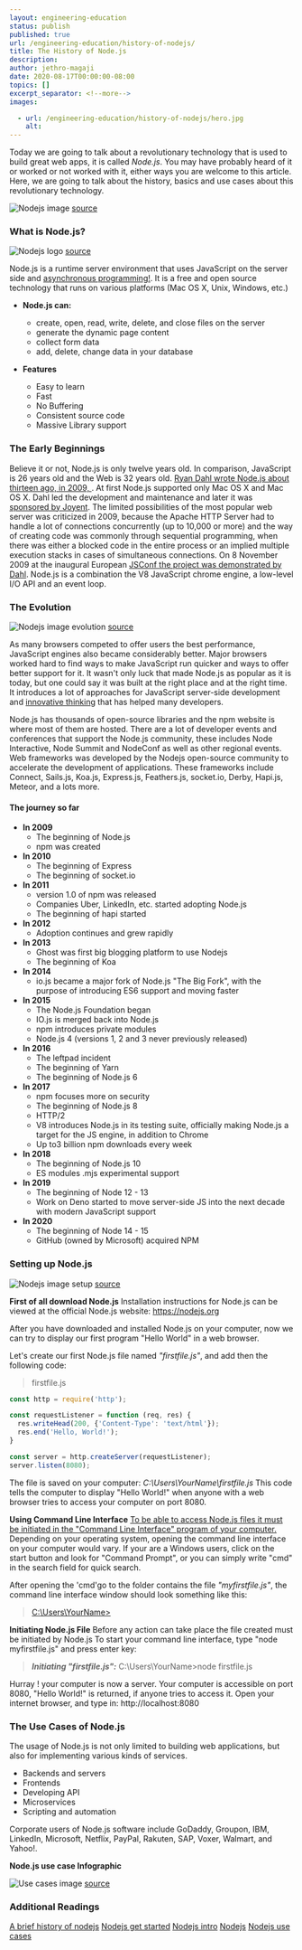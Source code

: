 ```yaml
---
layout: engineering-education
status: publish
published: true
url: /engineering-education/history-of-nodejs/
title: The History of Node.js
description:
author: jethro-magaji
date: 2020-08-17T00:00:00-08:00
topics: []
excerpt_separator: <!--more-->
images:

  - url: /engineering-education/history-of-nodejs/hero.jpg
    alt:
---
```

Today we are going to talk about a revolutionary technology that is used to build great web apps, it is called  *Node.js*. You may have probably heard of it or worked or not worked with it, either ways you are welcome to this article. Here, we are going to talk about the history, basics and use cases about this revolutionary technology.
<!--more-->
![Nodejs image](https://drive.google.com/uc?export=view&id=1ChxgpCW0JTXiGTeV15QnuVHv-byDCLuO)
[source](https://www.simform.com/nodejs-use-case/)

### What is Node.js?
![Nodejs logo](https://drive.google.com/uc?export=view&id=13udtjL4Xz5YICREzII6hcHiv0xM8a_ds)
[source](https://www.w3schools.com/nodejs/nodejs_intro.asp)

Node.js is a runtime server environment that uses JavaScript on the server side and [asynchronous programming!](https://www.w3schools.com/nodejs/nodejs_intro.asp). It is a free and open source technology that runs on various platforms (Mac OS X, Unix, Windows, etc.)

- **Node.js can:**
    - create, open, read, write, delete, and close files on the server
    - generate the dynamic page content
    - collect form data
    - add, delete, change data in your database

- **Features**
    - Easy to learn
    - Fast
    - No Buffering
    - Consistent source code
    - Massive Library support

### The Early Beginnings
Believe it or not, Node.js is only twelve years old. In comparison, JavaScript is 26 years old and the Web is 32 years old.
[Ryan Dahl wrote Node.js about thirteen ago, in 2009, ](https://en.wikipedia.org/wiki/Node.js). At first Node.js supported only Mac OS X and Mac OS X. Dahl led the development and maintenance and later it was [sponsored by Joyent](https://en.wikipedia.org/wiki/Node.js).
The limited possibilities of the most popular web server was criticized in 2009, because the Apache HTTP Server had to handle a lot of connections concurrently (up to 10,000 or more) and the way of creating code was commonly through sequential programming, when there was either a blocked code in the entire process or an implied multiple execution stacks in cases of simultaneous connections.
On 8 November 2009 at the inaugural European [JSConf the project was demonstrated by Dahl](https://en.wikipedia.org/wiki/Node.js). Node.js is a combination the V8 JavaScript chrome engine, a low-level I/O API and an event loop.

### The Evolution
![Nodejs image evolution](https://drive.google.com/uc?export=view&id=1e91n-R0-W4S6UOffTNTnBdqyJKNqzOXN)
[source](https://nodejs.dev/learn/a-brief-history-of-nodejs)

As many browsers competed to offer users the best performance, JavaScript engines also became considerably better. Major browsers worked hard to find ways to make JavaScript run quicker and ways to offer better support for it.
It wasn't only luck that made Node.js as popular as it is today, but one could say it was built at the right place and at the right time. It introduces a lot of approaches for JavaScript server-side development and [innovative thinking](https://nodejs.dev/learn/a-brief-history-of-nodejs) that has helped many developers.

Node.js has thousands of open-source libraries and the npm website is where most of them are hosted. There are a lot of developer events and conferences that support the Node.js community, these includes Node Interactive, Node Summit and NodeConf as well as other regional events.
Web frameworks was developed by the Nodejs open-source community to accelerate the development of applications. These frameworks include Connect, Sails.js, Koa.js, Express.js, Feathers.js, socket.io, Derby, Hapi.js, Meteor, and a lots more.

#### **The journey so far**

- **In 2009**
    * The beginning of Node.js
    * npm was created
- **In 2010**
    * The beginning of Express
    * The beginning of socket.io
- **In 2011**
    * version 1.0 of npm was released
    * Companies Uber, LinkedIn, etc. started adopting Node.js
    * The beginning of hapi started
- **In 2012**
    * Adoption continues and grew rapidly
- **In 2013**
    * Ghost was first big blogging platform to use Nodejs
    * The beginning of Koa
- **In 2014**
    * io.js became a major fork of Node.js "The Big Fork", with the purpose of introducing ES6 support and moving faster
- **In 2015**
    * The Node.js Foundation began
    * IO.js is merged back into Node.js
    * npm introduces private modules
    * Node.js 4 (versions 1, 2 and 3 never previously released)
- **In 2016**
    * The leftpad incident
    * The beginning of Yarn
    * The beginning of Node.js 6
- **In 2017**
    * npm focuses more on security
    * The beginning of Node.js 8
    * HTTP/2
    * V8 introduces Node.js in its testing suite, officially making Node.js a target for the JS engine, in addition to Chrome
    * Up to3 billion npm downloads every week
- **In 2018**
    * The beginning of Node.js 10
    * ES modules .mjs experimental support
- **In 2019**
    * The beginning of Node 12 - 13
    * Work on Deno started to move server-side JS into the next decade with modern JavaScript support
- **In 2020**
    * The beginning of Node 14 - 15
    * GitHub (owned by Microsoft) acquired NPM

### Setting up Node.js 	
![Nodejs image setup](https://drive.google.com/uc?export=view&id=1zipo06_A5JDQiS3hfqO9TEiIjfwf5eua)
[source](https://www.w3schools.com/nodejs/nodejs_get_started.asp)

**First of all download Node.js**
Installation instructions for Node.js can be viewed at the official Node.js website: https://nodejs.org

After you have downloaded and installed Node.js on your computer, now we can try to display our first program "Hello World" in a web browser.

Let's create our first Node.js file named _"firstfile.js"_, and add then the following code:

> firstfile.js
``` javascript
const http = require('http');

const requestListener = function (req, res) {
  res.writeHead(200, {'Content-Type': 'text/html'});
  res.end('Hello, World!');
}

const server = http.createServer(requestListener);
server.listen(8080);
```

The file is saved on your computer:   *C:\Users\YourName\firstfile.js*
This code tells the computer to display "Hello World!" when anyone with a web browser tries to access your computer on port 8080.

**Using Command Line Interface**
[To be able to access Node.js files it must be initiated in the "Command Line Interface" program of your computer.](https://www.w3schools.com/nodejs/nodejs_get_started.asp)
Depending on your operating system, opening the command line interface on your computer would vary. If your are a Windows users, click on the start button and look for "Command Prompt", or you can simply write "cmd" in the search field for quick search.

After opening the 'cmd'go to the folder contains the file _"myfirstfile.js"_, the command line interface window should look something like this:
> [C:\Users\YourName>](https://www.w3schools.com/nodejs/nodejs_get_started.asp)

**Initiating Node.js File**
Before any action can take place the file created must be initiated by Node.js
To start your command line interface, type "node myfirstfile.js" and press enter key:

> **_Initiating "firstfile.js":_**
> C:\Users\YourName>node firstfile.js

Hurray ! your computer is now a server.
Your computer is accessible on port 8080, "Hello World!" is  returned, if anyone tries to access it.
Open your internet browser, and type in: http://localhost:8080

### The Use Cases of Node.js
The usage of Node.js is not only limited to building web applications, but also for implementing various kinds of services.
  * Backends and servers
  * Frontends
  * Developing API
  * Microservices
  * Scripting and automation

Corporate users of Node.js software include GoDaddy, Groupon, IBM, LinkedIn, Microsoft, Netflix, PayPal, Rakuten, SAP, Voxer, Walmart, and Yahoo!.

**Node.js use case Infographic**

![Use cases image](https://drive.google.com/uc?export=view&id=1ozdLz3cdQkas1VttuwkXX4BkY3ehoxuJ)
[source](https://www.simform.com/nodejs-use-case/)

### Additional Readings
[A brief history of nodejs](https://nodejs.dev/learn/a-brief-history-of-nodejs)
[Nodejs get started](https://www.w3schools.com/nodejs/nodejs_get_started.asp)
[Nodejs intro](https://www.w3schools.com/nodejs/nodejs_intro.asp)
[Nodejs](https://en.wikipedia.org/wiki/Node.js)
[Nodejs use cases](https://www.simform.com/nodejs-use-case/)

